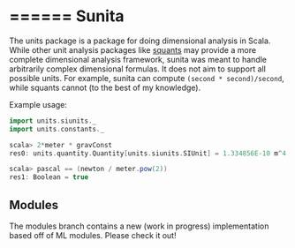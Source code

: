 ======
Sunita
======

The units package is a package for doing dimensional analysis in Scala. While
other unit analysis packages like [squants](https://github.com/garyKeorkunian/squants)
may provide a more complete dimensional analysis framework, sunita was meant to
handle arbitrarily complex dimensional formulas. It does not aim to support all
possible units. For example, sunita can compute `(second * second)/second`,
while squants cannot (to the best of my knowledge).

Example usage:
```scala
import units.siunits._
import units.constants._

scala> 2*meter * gravConst
res0: units.quantity.Quantity[units.siunits.SIUnit] = 1.334856E-10 m^4 kg^-1 s^-2

scala> pascal == (newton / meter.pow(2))
res1: Boolean = true
```

## Modules

The modules branch contains a new (work in progress) implementation based off of
ML modules. Please check it out!
